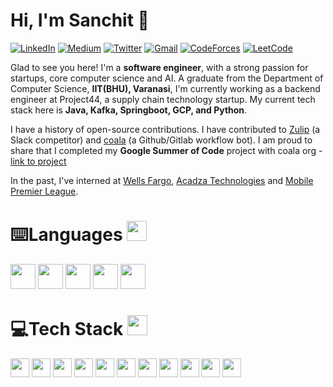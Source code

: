 # Hi, I'm Sanchit 👋

[![LinkedIn](https://img.shields.io/badge/LinkedIn-0077B5?style=for-the-badge&logo=linkedin&logoColor=white)](https://www.linkedin.com/in/sanchit-gupta072/)
[![Medium](https://img.shields.io/badge/Medium-12100E?style=for-the-badge&logo=medium&logoColor=white)](https://sanchitgupta-072.medium.com/)
[![Twitter](https://img.shields.io/badge/Twitter-1DA1F2?style=for-the-badge&logo=twitter&logoColor=white)](https://x.com/sanchit23082000)
[![Gmail](https://img.shields.io/badge/Gmail-D14836?style=for-the-badge&logo=gmail&logoColor=white)](mailto:sanchitgupta.072@gmail.com)
[![CodeForces](https://img.shields.io/badge/CodeForces-Expert_(1745)-1F8ACB?style=for-the-badge&logo=codeforces&logoColor=white)](https://codeforces.com/profile/_pilgrim2308)
[![LeetCode](https://img.shields.io/badge/LeetCode-216/3495-FFA116?style=for-the-badge&logo=leetcode&logoColor=black)](https://leetcode.com/u/sanchit2308/)

Glad to see you here! I'm a **software engineer**, with a strong passion for startups, core computer science and AI. A graduate from the Department of Computer Science, **IIT(BHU), Varanasi**, I'm currently working as a backend engineer at Project44, a supply chain technology startup. My current tech stack here is **Java, Kafka, Springboot, GCP, and Python**.

I have a history of open-source contributions. I have contributed to [Zulip](https://github.com/zulip) (a Slack competitor) and [coala](https://github.com/coala) (a Github/Gitlab workflow bot). I am proud to share that I completed my **Google Summer of Code** project with coala org - [link to project](https://summerofcode.withgoogle.com/archive/2021/projects/5755105789345792)

In the past, I've interned at [Wells Fargo](https://www.linkedin.com/company/wellsfargo/posts/?feedView=all), [Acadza Technologies](https://www.linkedin.com/company/acadza/) and [Mobile Premier League](https://www.linkedin.com/company/mobile-premier-league/posts/?feedView=all).

# ⌨️Languages <img src = "https://media2.giphy.com/media/QssGEmpkyEOhBCb7e1/giphy.gif?cid=ecf05e47a0n3gi1bfqntqmob8g9aid1oyj2wr3ds3mg700bl&rid=giphy.gif" width = 32px> 
<p>
  <img src="https://cdn.jsdelivr.net/gh/devicons/devicon/icons/python/python-original.svg" width="40" height="40" />
  <img src="https://cdn.jsdelivr.net/gh/devicons/devicon/icons/java/java-original.svg" width="40" height="40" />
  <img src="https://cdn.jsdelivr.net/gh/devicons/devicon/icons/javascript/javascript-original.svg" width="40" height="40" />
  <img src="https://cdn.jsdelivr.net/gh/devicons/devicon/icons/cplusplus/cplusplus-original.svg" width="40" height="40" />
  <img src="https://cdn.jsdelivr.net/gh/devicons/devicon/icons/mysql/mysql-original.svg" width="40" height="40" />
</p>

# 💻Tech Stack <img src = "https://media2.giphy.com/media/QssGEmpkyEOhBCb7e1/giphy.gif?cid=ecf05e47a0n3gi1bfqntqmob8g9aid1oyj2wr3ds3mg700bl&rid=giphy.gif" width = 32px> 
<img src="https://img.shields.io/badge/-SpringBoot-6DB33F?style=flat&logo=spring&logoColor=white" height="30" /> <img src="https://img.shields.io/badge/-Django-092E20?style=flat&logo=django&logoColor=white" height="30" /> <img src="https://img.shields.io/badge/-PostgreSQL-316192?style=flat&logo=postgresql&logoColor=white" height="30" /> <img src="https://img.shields.io/badge/-Kafka-231F20?style=flat&logo=apache-kafka&logoColor=white" height="30" /> <img src="https://img.shields.io/badge/-Docker-2496ED?style=flat&logo=docker&logoColor=white" height="30" />
<img src="https://img.shields.io/badge/-Node.js-339933?style=flat&logo=nodedotjs&logoColor=white" height="30" /> <img src="https://img.shields.io/badge/-React-20232A?style=flat&logo=react&logoColor=61DAFB" height="30" /> <img src="https://img.shields.io/badge/-MongoDB-4EA94B?style=flat&logo=mongodb&logoColor=white" height="30" /> <img src="https://img.shields.io/badge/-Redis-DC382D?style=flat&logo=redis&logoColor=white" height="30" /> <img src="https://img.shields.io/badge/-Kubernetes-326CE5?style=flat&logo=kubernetes&logoColor=white" height="30" /> <img src="https://img.shields.io/badge/-PyTorch-EE4C2C?style=flat&logo=pytorch&logoColor=white" height="30" />
